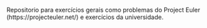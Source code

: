 
<p>Repositorio para exercícios gerais como problemas do Project Euler (https://projecteuler.net/) e exercícios da universidade.
